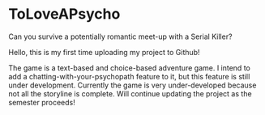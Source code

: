 # ToLoveAPsycho
Can you survive a potentially romantic meet-up with a Serial Killer?

Hello, this is my first time uploading my project to Github! 

The game is a text-based and choice-based adventure game. I intend to add a chatting-with-your-psychopath feature to it, but this feature is still under development. Currently the game is very under-developed because not all the storyline is complete. Will continue updating the project as the semester proceeds!
